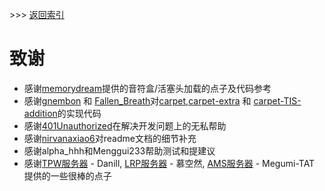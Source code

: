 
\>\>\> [返回索引](/README_cn.md)

# 致谢

- 感谢[memorydream](https://github.com/memorydream)提供的音符盒/活塞头加载的点子及代码参考
- 感谢[gnembon](https://github.com/gnembon) 和 [Fallen_Breath](https://github.com/Fallen-Breath)对[carpet](https://github.com/gnembon/fabric-carpet),[carpet-extra](https://github.com/gnembon/carpet-extra/) 和 [carpet-TIS-addition](https://github.com/TISUnion/Carpet-TIS-Addition)的实现代码
- 感谢[401Unauthorized](https://github.com/YehowahLiu)在解决开发问题上的无私帮助
- 感谢[nirvanaxiao6](https://github.com/nirvanaxiao6)对readme文档的细节补充
- 感谢alpha_hhh和Menggui233帮助测试和提建议
- 感谢[TPW服务器](https://space.bilibili.com/2003940460?spm_id_from=333.337.search-card.all.click) - Danill, [LRP服务器](https://space.bilibili.com/98644902?spm_id_from=333.337.search-card.all.click) - 慕空然, [AMS服务器](https://mcams.club/) - Megumi-TAT 提供的一些很棒的点子

